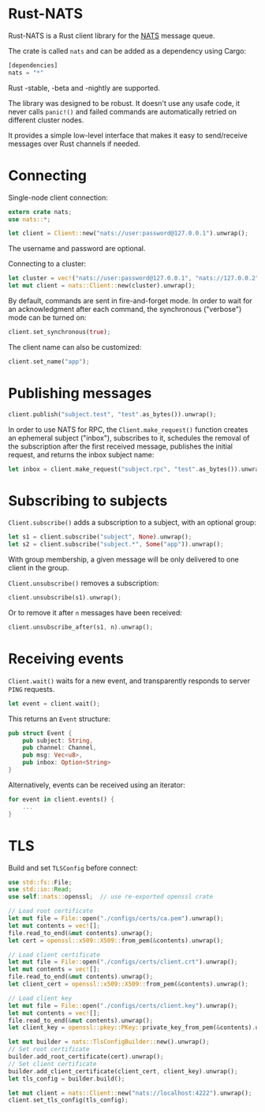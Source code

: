 Rust-NATS
=========

Rust-NATS is a Rust client library for the [NATS](https://nats.io) message
queue.

The crate is called `nats` and can be added as a dependency using Cargo:

```rust
[dependencies]
nats = "*"
```

Rust -stable, -beta and -nightly are supported.

The library was designed to be robust. It doesn't use any usafe code, it never
calls `panic!()` and failed commands are automatically retried on different
cluster nodes.

It provides a simple low-level interface that makes it easy to send/receive
messages over Rust channels if needed.

Connecting
==========

Single-node client connection:

```rust
extern crate nats;
use nats::*;

let client = Client::new("nats://user:password@127.0.0.1").unwrap();
```

The username and password are optional.

Connecting to a cluster:

```rust
let cluster = vec!("nats://user:password@127.0.0.1", "nats://127.0.0.2");
let mut client = nats::Client::new(cluster).unwrap();
```

By default, commands are sent in fire-and-forget mode. In order to wait for an
acknowledgment after each command, the synchronous ("verbose") mode can be
turned on:

```rust
client.set_synchronous(true);
```

The client name can also be customized:

```rust
client.set_name("app");
```

Publishing messages
===================

```rust
client.publish("subject.test", "test".as_bytes()).unwrap();
```

In order to use NATS for RPC, the `Client.make_request()` function creates an
ephemeral subject ("inbox"), subscribes to it, schedules the removal of the
subscription after the first received message, publishes the initial request,
and returns the inbox subject name:

```rust
let inbox = client.make_request("subject.rpc", "test".as_bytes()).unwrap();
```

Subscribing to subjects
=======================

`Client.subscribe()` adds a subscription to a subject, with an optional group:

```rust
let s1 = client.subscribe("subject", None).unwrap();
let s2 = client.subscribe("subject.*", Some("app")).unwrap();
```

With group membership, a given message will be only delivered to one client in
the group.

`Client.unsubscribe()` removes a subscription:

```rust
client.unsubscribe(s1).unwrap();
```

Or to remove it after `n` messages have been received:

```rust
client.unsubscribe_after(s1, n).unwrap();
```

Receiving events
================

`Client.wait()` waits for a new event, and transparently responds to server
`PING` requests.

```rust
let event = client.wait();
```

This returns an `Event` structure:
```rust
pub struct Event {
    pub subject: String,
    pub channel: Channel,
    pub msg: Vec<u8>,
    pub inbox: Option<String>
}
```

Alternatively, events can be received using an iterator:

```rust
for event in client.events() {
    ...
}
```

TLS
===
Build and set `TLSConfig` before connect:

```rust
use std::fs::File;
use std::io::Read;
use self::nats::openssl;  // use re-exported openssl crate

// Load root certificate
let mut file = File::open("./configs/certs/ca.pem").unwrap();
let mut contents = vec![];
file.read_to_end(&mut contents).unwrap();
let cert = openssl::x509::X509::from_pem(&contents).unwrap();

// Load client certificate
let mut file = File::open("./configs/certs/client.crt").unwrap();
let mut contents = vec![];
file.read_to_end(&mut contents).unwrap();
let client_cert = openssl::x509::X509::from_pem(&contents).unwrap();

// Load client key
let mut file = File::open("./configs/certs/client.key").unwrap();
let mut contents = vec![];
file.read_to_end(&mut contents).unwrap();
let client_key = openssl::pkey::PKey::private_key_from_pem(&contents).unwrap();

let mut builder = nats::TlsConfigBuilder::new().unwrap();
// Set root certificate
builder.add_root_certificate(cert).unwrap();
// Set client certificate
builder.add_client_certificate(client_cert, client_key).unwrap();
let tls_config = builder.build();

let mut client = nats::Client::new("nats://localhost:4222").unwrap();
client.set_tls_config(tls_config);

```